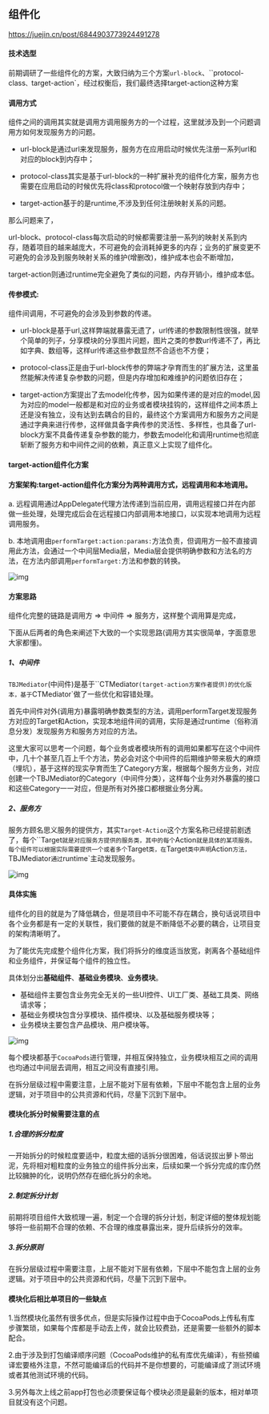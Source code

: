 ## 组件化



https://juejin.cn/post/6844903773924491278



#### 技术选型

前期调研了一些组件化的方案，大致归纳为三个方案`url-block`、``protocol-class`、`target-action`，经过权衡后，我们最终选择target-action这种方案

#### 调用方式

组件之间的调用其实就是调用方调用服务方的一个过程，这里就涉及到一个问题调用方如何发现服务方的问题。

- url-block是通过url来发现服务，服务方在应用启动时候优先注册一系列url和对应的block到内存中；

- protocol-class其实是基于url-block的一种扩展补充的组件化方案，服务方也需要在应用启动的时候优先将class和protocol做一个映射存放到内存中；

- target-action基于的是runtime,不涉及到任何注册映射关系的问题。



那么问题来了，

url-block、protocol-class每次启动的时候都需要注册一系列的映射关系到内存，随着项目的越来越庞大，不可避免的会消耗掉更多的内存；业务的扩展变更不可避免的会涉及到服务映射关系的维护(增删改)，维护成本也会不断增加，

target-action则通过runtime完全避免了类似的问题，内存开销小，维护成本低。



#### 传参模式: 

组件间调用，不可避免的会涉及到参数的传递。

- url-block是基于url,这样弊端就暴露无遗了，url传递的参数限制性很强，就举个简单的列子，分享模块的分享图片问题，图片之类的参数url传递不了，再比如字典、数组等，这样url传递这些参数显然不合适也不方便；

- protocol-class正是由于url-block传参的弊端才孕育而生的扩展方法，这里虽然能解决传递复杂参数的问题，但是内存增加和难维护的问题依旧存在；

- target-action方案提出了去model化传参，因为如果传递的是对应的model,因为对应的model一般都是和对应的业务或者模块挂钩的，这样组件之间本质上还是没有独立，没有达到去耦合的目的，最终这个方案调用方和服务方之间是通过字典来进行传参，这样做具备字典传参的灵活性、多样性，也具备了url-block方案不具备传递复杂参数的能力，参数去model化和调用runtime也彻底斩断了服务方和中间件之间的依赖，真正意义上实现了组件化。



#### target-action组件化方案



#### 方案架构:target-action组件化方案分为两种调用方式，远程调用和本地调用。

a. 远程调用通过AppDelegate代理方法传递到当前应用，调用远程接口并在内部做一些处理，处理完成后会在远程接口内部调用本地接口，以实现本地调用为远程调用服务。

b. 本地调用由`performTarget:action:params:`方法负责，但调用方一般不直接调用此方法，会通过一个中间层Media层，Media层会提供明确参数和方法名的方法，在方法内部调用`performTarget:`方法和参数的转换。



![img](/Users/gosun/Desktop/Github/OC_NOTE/2021/img/mediator1.png)

#### 方案思路

组件化完整的链路是调用方 => 中间件 => 服务方，这样整个调用算是完成，

下面从后两者的角色来阐述下大致的一个实现思路(调用方其实很简单，字面意思大家都懂)。

##### 1、中间件

 `TBJMediator`(中间件)是基于``CTMediator`(target-action方案作者提供)的优化版本，基于`CTMediator`做了一些优化和容错处理。

首先中间件对外(调用方)暴露明确参数类型的方法，调用performTarget发现服务方对应的Target和Action，实现本地组件间的调用，实际是通过runtime（俗称消息分发）发现服务方和服务方对应的方法。

这里大家可以思考一个问题，每个业务或者模块所有的调用如果都写在这个中间件中，几十个甚至几百上千个方法，势必会对这个中间件的后期维护带来极大的麻烦（埋坑），基于这样的现实孕育而生了Category方案，根据每个服务方业务，对应创建一个TBJMediator的Category（中间件分类），这样每个业务对外暴露的接口和这些Category一一对应，但是所有对外接口都根据业务分离。



##### 2、服务方

 服务方顾名思义服务的提供方，其实`Target-Action`这个方案名称已经提前剧透了，每个``Target`就是对应服务方提供的服务类，其中的每个`Action`就是具体的某项服务。每个组件可以根据实际需要提供一个或者多个`Target`类，在`Target`类中声明`Action`方法，`TBJMediator`通过`runtime`主动发现服务。



![img](/Users/gosun/Desktop/Github/OC_NOTE/2021/img/mediator2.png)



#### 具体实施

组件化的目的就是为了降低耦合，但是项目中不可能不存在耦合，换句话说项目中各个业务都是有一定的关联性，我们要做的就是不断降低不必要的耦合，让项目变的架构清晰明了。

为了能优先完成整个组件化方案，我们将拆分的维度适当放宽，剥离各个基础组件和业务组件，并保证每个组件的独立性。



具体划分出**基础组件**、**基础业务模块**、**业务模块**。

- 基础组件主要包含业务完全无关的一些UI控件、UI工厂类、基础工具类、网络请求等；
- 基础业务模块包含分享模块、插件模块、以及基础服务模块等；
- 业务模块主要包含产品模块、用户模块等。

![img](/Users/gosun/Desktop/Github/OC_NOTE/2021/img/mediator3.png)

每个模块都基于`CocoaPods`进行管理，并相互保持独立，业务模块相互之间的调用也均通过中间层去调用，相互之间没有直接引用。

在拆分层级过程中需要注意，上层不能对下层有依赖，下层中不能包含上层的业务逻辑，对于项目中的公共资源和代码，尽量下沉到下层中。



#### 模块化拆分时候需要注意的点

##### 1.合理的拆分粒度

一开始拆分的时候粒度要适中，粒度太细的话拆分很困难，俗话说拔出萝卜带出泥，先将相对粗粒度的业务独立的组件拆分出来，后续如果一个拆分完成的库仍然比较臃肿的化，说明仍然存在细化拆分的余地。

##### 2.制定拆分计划

前期将项目组件大致梳理一遍，制定一个合理的拆分计划，制定详细的整体规划能够将一些前期不合理的依赖、不合理的维度暴露出来，提升后续拆分的效率。

##### 3.拆分原则

在拆分层级过程中需要注意，上层不能对下层有依赖，下层中不能包含上层的业务逻辑。对于项目中的公共资源和代码，尽量下沉到下层中。



#### 模块化后相比单项目的一些缺点

1.当然模块化虽然有很多优点，但是实际操作过程中由于CocoaPods上传私有库步骤繁琐，如果每个库都是手动去上传，就会比较费劲，还是需要一些额外的脚本配合。

2.由于涉及到打包编译顺序问题（CocoaPods维护的私有库优先编译），有些预编译宏要格外注意，不然可能编译后的代码并不是你想要的，可能编译成了测试环境或者其他测试环境的代码。

3.另外每次上线之前app打包也必须要保证每个模块必须是最新的版本，相对单项目就没有这个问题。

